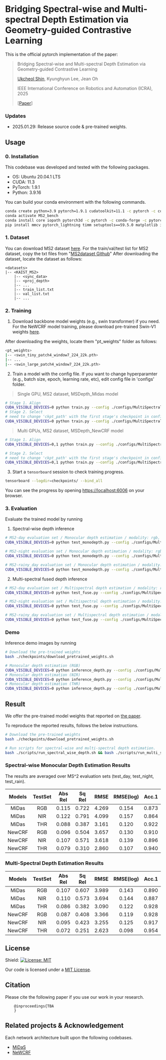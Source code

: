 # Bridging Spectral-wise and Multi-spectral Depth Estimation via Geometry-guided Contrastive Learning

This is the official pytorch implementation of the paper:

 >Bridging Spectral-wise and Multi-spectral Depth Estimation via Geometry-guided Contrastive Learning
 >
 >[Ukcheol Shin](https://ukcheolshin.github.io/), Kyunghyun Lee, Jean Oh
 >
 >IEEE International Conference on Robotics and Automation (ICRA), 2025
 >
 >[[Paper]()]

### Updates
- 2025.01.29: Release source code & pre-trained weights.

## Usage
### 0. Installation
This codebase was developed and tested with the following packages. 
- OS: Ubuntu 20.04.1 LTS
- CUDA: 11.3
- PyTorch: 1.9.1
- Python: 3.9.16

You can build your conda environment with the following commands.
```bash
conda create python=3.9 pytorch=1.9.1 cudatoolkit=11.1 -c pytorch -c conda-forge --name MS2_bench
conda activate MS2_bench
conda install core iopath pytorch3d -c pytorch -c conda-forge -c pytorch3d -y
pip install mmcv pytorch_lightning timm setuptools==59.5.0 matplotlib imageio path
```

### 1. Dataset
You can download MS2 dataset [here](https://sites.google.com/view/multi-spectral-stereo-dataset/home).
For the train/val/test list for MS2 dataset, copy the txt files from "[MS2dataset Github](https://github.com/UkcheolShin/MS2-MultiSpectralStereoDataset)"
After downloading the dataset, locate the dataset as follows:
```shell
<datasets>
|-- <KAIST_MS2>
    |-- <sync_data>
    |-- <proj_depth>
    |-- ...
    |-- train_list.txt
    |-- val_list.txt
    |-- ...
```


### 2. Training
1. Download backbone model weights (e.g., swin transformer) if you need. 
For the NeWCRF model training, please download pre-trained Swin-V1 weights [here](https://github.com/microsoft/Swin-Transformer?tab=readme-ov-file). 

After downloading the weights, locate them "pt_weights" folder as follows:
```bash
<pt_weights>
|-- <swin_tiny_patch4_window7_224_22k.pth>
|-- ...
|-- <swin_large_patch4_window7_224_22k.pth>
```

2. Train a model with the config file.
If you want to change hyperparamter (e.g., batch size, epoch, learning rate, etc), edit config file in 'configs' folder.

> Single GPU, MS2 dataset, MSDepth_Midas model
```bash
# Stage 1. Align
CUDA_VISIBLE_DEVICES=0 python train.py --config ./configs/MultiSpectralDepth/MSDepth_midas_stage1.yaml --num_gpus 1 --exp_name MSDepth_MS2_midas_align_singleGPU
# Stage 2. Select
# need to change 'ckpt_path' with the first stage's checkpoint in config files.
CUDA_VISIBLE_DEVICES=0 python train.py --config ./configs/MultiSpectralDepth/MSDepth_midas_stage2.yaml --num_gpus 1 --exp_name MSDepth_MS2_midas_select_singleGPU
```

> Multi GPUs, MS2 dataset, MSDepth_NewCRF model
```bash
# Stage 1. Align
CUDA_VISIBLE_DEVICES=0,1 python train.py --config ./configs/MultiSpectralDepth/MSDepth_newcrf_stage1.yaml --num_gpus 2 --exp_name MSDepth_MS2_newcrf_align_MS2_multiGPU

# Stage 2. Select
# need to change 'ckpt_path' with the first stage's checkpoint in config files.
CUDA_VISIBLE_DEVICES=0,1 python train.py --config ./configs/MultiSpectralDepth/MSDepth_newcrf_stage1.yaml --num_gpus 2 --exp_name MSDepth_MS2_newcrf_select_MS2_multiGPU
```

3. Start a `tensorboard` session to check training progress. 
```bash
tensorboard --logdir=checkpoints/ --bind_all
```
You can see the progress by opening [https://localhost:6006](https://localhost:6006) on your browser. 

### 3. Evaluation

Evaluate the trained model by running
1. Spectral-wise depth inference
```bash
# MS2-day evaluation set / Monocular depth estimation / modality: rgb, nir, thr
CUDA_VISIBLE_DEVICES=0 python test_monodepth.py --config ./configs/MultiSpectralDepth/<target_model>.yaml --ckpt_path "PATH for WEIGHT" --test_env test_day  --save_dir ./results/<target_model>/thr_day --modality <modal>

# MS2-night evaluation set / Monocular depth estimation / modality: rgb, nir, thr
CUDA_VISIBLE_DEVICES=0 python test_monodepth.py --config ./configs/MultiSpectralDepth/<target_model>.yaml --ckpt_path "PATH for WEIGHT" --test_env test_night  --save_dir ./results/<target_model>/thr_day --modality  <modal>

# MS2-rainy_day evaluation set / Monocular depth estimation / modality: rgb, nir, thr
CUDA_VISIBLE_DEVICES=0 python test_monodepth.py --config ./configs/MultiSpectralDepth/<target_model>.yaml --ckpt_path "PATH for WEIGHT" --test_env test_rain  --save_dir ./results/<target_model>/thr_day --modality  <modal>
```

2. Multi-spectral fused depth inference
```bash
# MS2-day evaluation set / Multispectral depth estimation / modality: rgb, nir, thr
CUDA_VISIBLE_DEVICES=0 python test_fuse.py --config ./configs/MultiSpectralDepth/<target_model>.yaml --ckpt_path "PATH for WEIGHT" --test_env test_day  --save_dir ./results/<target_model>/thr_day --modality <modal>

# MS2-night evaluation set / Multispectral depth estimation / modality: rgb, nir, thr
CUDA_VISIBLE_DEVICES=0 python test_fuse.py --config ./configs/MultiSpectralDepth/<target_model>.yaml --ckpt_path "PATH for WEIGHT" --test_env test_night  --save_dir ./results/<target_model>/thr_day --modality  <modal>

# MS2-rainy_day evaluation set / Multispectral depth estimation / modality: rgb, nir, thr
CUDA_VISIBLE_DEVICES=0 python test_fuse.py --config ./configs/MultiSpectralDepth/<target_model>.yaml --ckpt_path "PATH for WEIGHT" --test_env test_rain  --save_dir ./results/<target_model>/thr_day --modality  <modal>
```

### Demo

Inference demo images by running
```bash
# Download the pre-trained weights
bash ./checkpoints/download_pretrained_weights.sh

# Monocular depth estimation (RGB)
CUDA_VISIBLE_DEVICES=0 python inference_depth.py --config ./configs/MultiSpectralDepth/<target_model>.yaml --ckpt_path "PATH for WEIGHT" --save_dir ./demo_results/mono/ --modality rgb
# Monocular depth estimation (NIR)
CUDA_VISIBLE_DEVICES=0 python inference_depth.py --config ./configs/MultiSpectralDepth/<target_model>.yaml --ckpt_path "PATH for WEIGHT" --save_dir ./demo_results/mono/ --modality nir
# Monocular depth estimation (THR)
CUDA_VISIBLE_DEVICES=0 python inference_depth.py --config ./configs/MultiSpectralDepth/<target_model>.yaml --ckpt_path "PATH for WEIGHT" --save_dir ./demo_results/mono/ --modality thr
```

## Result
We offer the pre-trained model weights that reported on [the paper]().

To reproduce the reported results, follows the below instructions.
```bash
# Download the pre-trained weights
bash ./checkpoints/download_pretrained_weights.sh

# Run scripts for spectral-wise and multi-spectral depth estimation.
bash ./scripts/run_spectral_wise_depth.sh && bash ./scripts/run_multi_spectral_depth.sh
```

### Spectral-wise Monocular Depth Estimation Results
The results are averaged over MS^2 evaluation sets (test_day, test_night, test_rain).

|   Models   | TestSet | Abs Rel | Sq Rel | RMSE  | RMSE(log) | Acc.1 | Acc.2 | Acc.3 |
|:---:|:---:|:---:|:---:|:---:|:---:|:---:|:---:|:---:|
|MiDas|RGB|0.115|0.722|4.269|0.154|0.873|0.976|0.994|
|MiDas|NIR|0.122|0.791|4.099|0.157|0.864|0.973|0.992|
|MiDas|THR|0.088|0.387|3.161|0.120|0.922|0.989|0.998|
|NewCRF|RGB|0.096|0.504|3.657|0.130|0.910|0.987|0.997|
|NewCRF|NIR|0.107|0.571|3.618|0.139|0.896|0.983|0.995|
|NewCRF|THR|0.079|0.310|2.860|0.107|0.940|0.994|0.999|

### Multi-Spectral Depth Estimation Results
|   Models   | TestSet | Abs Rel | Sq Rel | RMSE  | RMSE(log) | Acc.1 | Acc.2 | Acc.3 |
|:---:|:---:|:---:|:---:|:---:|:---:|:---:|:---:|:---:|
|MiDas|RGB|0.107|0.607|3.989|0.143|0.890|0.983|0.996|
|MiDas|NIR|0.110|0.573|3.694|0.144|0.887|0.982|0.996|
|MiDas|THR|0.086|0.382|3.090|0.122|0.928|0.990|0.998|
|NewCRF|RGB|0.087|0.408|3.366|0.119|0.928|0.992|0.998|
|NewCRF|NIR|0.095|0.423|3.255|0.125|0.917|0.990|0.997|
|NewCRF|THR|0.072|0.251|2.623|0.098|0.954|0.996|1.000|

## License
Shield: [![License: MIT](https://img.shields.io/badge/License-MIT-yellow.svg)](https://opensource.org/licenses/MIT)

Our code is licensed under a [MIT License](LICENSE).

## Citation

Please cite the following paper if you use our work in your research.

```
	@inproceedings{TBA
	}
```

## Related projects & Acknowledgement
Each network architecture built upon the following codebases. 
* [MiDaS](https://github.com/isl-org/MiDaS)
* [NeWCRF](https://github.com/aliyun/NeWCRFs)